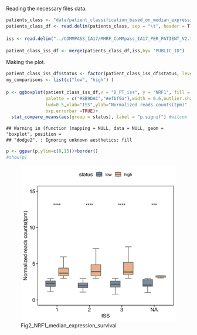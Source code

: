Reading the necessary files data.

``` r
patients_class <- "data/patient_classification_based_on_median_expression_of_NRF1.txt"
patients_class_df <- read.delim(patients_class, sep = "\t", header = T) #%>% distinct() 

iss <- read.delim("../COMMPASS_IA17/MMRF_CoMMpass_IA17_PER_PATIENT_V2.tsv", sep = "\t", header = T) %>% dplyr::select(PUBLIC_ID,D_PT_iss)

patient_class_iss_df <- merge(patients_class_df,iss,by= "PUBLIC_ID")
```

Making the plot.

``` r
patient_class_iss_df$status <- factor(patient_class_iss_df$status, levels = c("low", "high"))
my_comparisons <- list(c("low", "high") )

p <- ggboxplot(patient_class_iss_df,x = "D_PT_iss", y = "NRF1", fill = "status", color = "#696969",
               palette = c("#8B9DAC","#efbf9a"),width = 0.6,outlier.shape = NA,
               lwd=0.5,xlab="ISS",ylab="Normalized reads counts(tpm)" ,
               bxp.errorbar =TRUE)+
  stat_compare_means(aes(group = status), label = "p.signif") #wilcox
```

    ## Warning in (function (mapping = NULL, data = NULL, geom = "boxplot", position =
    ## "dodge2", : Ignoring unknown aesthetics: fill

``` r
p <- ggpar(p,ylim=c(0,15))+border()
#show(p)
```

<figure>
<img
src="https://github.com/cleliacort/NRF1_paper/blob/main/Fig2/figures/TPM_per_ISS_in_population_divided_per_NRF1_expression_low_high_201123.png"
alt="Fig2_NRF1_median_expression_survival" />
<figcaption
aria-hidden="true">Fig2_NRF1_median_expression_survival</figcaption>
</figure>
